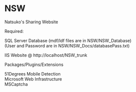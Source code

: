 # NSW
Natsuko's Sharing Website

Required:

SQL Server Database
(mdf/ldf files are in NSW/NSW_Database)<br>
(User and Password are in NSW/NSW_Docs/databasePass.txt)<br>


IIS Website
@ http://localhost/NSW_trunk

Packages/Plugins/Extensions

51Degrees Mobile Detection <br>
Microsoft Web Infrastructure <br>
MSCaptcha
